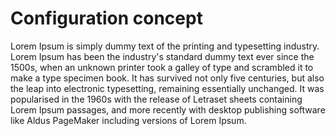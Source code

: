 <!-- 
 * @name            Configuration concept
 * @namespace       doc.config
 * @type            Markdown
 * @platform        md
 * @status          stable
 * @menu            Documentation / Configuration concept           /doc/config/concept
 *
 * @since           2.0.0
 * @author    Olivier Bossel <olivier.bossel@gmail.com> (https://olivierbossel.com)
-->

# Configuration concept

Lorem Ipsum is simply dummy text of the printing and typesetting industry. Lorem Ipsum has been the industry's standard dummy text ever since the 1500s, when an unknown printer took a galley of type and scrambled it to make a type specimen book. It has survived not only five centuries, but also the leap into electronic typesetting, remaining essentially unchanged. It was popularised in the 1960s with the release of Letraset sheets containing Lorem Ipsum passages, and more recently with desktop publishing software like Aldus PageMaker including versions of Lorem Ipsum.